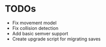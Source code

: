 # TODOs
- Fix movement model
- Fix collision detection
- Add basic semver support
- Create upgrade script for migrating saves
